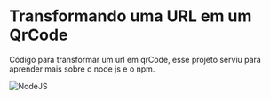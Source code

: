 # Transformando uma URL em um QrCode
Código para transformar um url em qrCode, esse projeto serviu para aprender mais sobre o node js e o npm.

![NodeJS](https://img.shields.io/badge/node.js-6DA55F?style=for-the-badge&logo=node.js&logoColor=white)
